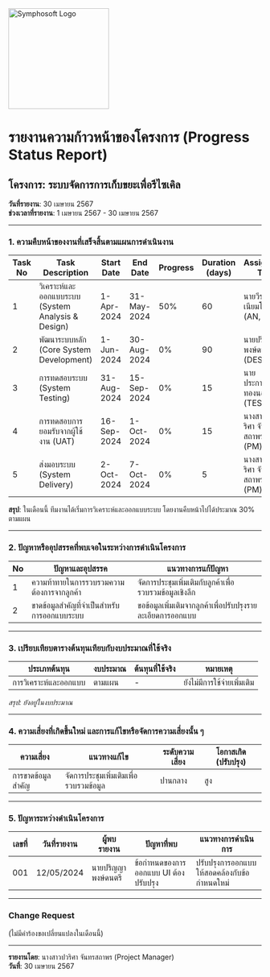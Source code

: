 <img src="https://www.symphosoft.com/logo/symphosoftLogo.png" alt="Symphosoft Logo" width="200"/>

# รายงานความก้าวหน้าของโครงการ (Progress Status Report)

## โครงการ: ระบบจัดการการเก็บขยะเพื่อรีไซเคิล
**วันที่รายงาน**: 30 เมษายน 2567  
**ช่วงเวลาที่รายงาน**: 1 เมษายน 2567 - 30 เมษายน 2567

---

### 1. ความคืบหน้าของงานที่เสร็จสิ้นตามแผนการดำเนินงาน

| Task No | Task Description                                   | Start Date  | End Date    | Progress | Duration (days) | Assigned To                              | Apr 2024 | May 2024 | Jun 2024 | Jul 2024 | Aug 2024 | Sep 2024 | Oct 2024 |
|---------|-----------------------------------------------------|-------------|-------------|----------|-----------------|------------------------------------------|----------|----------|----------|----------|----------|----------|----------|
| 1       | วิเคราะห์และออกแบบระบบ (System Analysis & Design) | 1-Apr-2024  | 31-May-2024 | 50%      | 60              | นายวีระ เนียมโภคะ (AN, TL)              | ██████   | ██████   |          |          |          |          |          |
| 2       | พัฒนาระบบหลัก (Core System Development)            | 1-Jun-2024  | 30-Aug-2024 | 0%       | 90              | นายปริญญา พงษ์ดนตรี (DES, PR)           |          |          | ██████   | ██████   | ██████   |          |          |
| 3       | การทดสอบระบบ (System Testing)                      | 31-Aug-2024 | 15-Sep-2024 | 0%       | 15              | นายประกาศิต ทองนอก (TESTER)             |          |          |          |          |          | ███      |          |
| 4       | การทดสอบการยอมรับจากผู้ใช้งาน (UAT)               | 16-Sep-2024 | 1-Oct-2024  | 0%       | 15              | นางสาวปวริศา จันทรสถาพร (PM)           |          |          |          |          |          | ███      |          |
| 5       | ส่งมอบระบบ (System Delivery)                       | 2-Oct-2024  | 7-Oct-2024  | 0%       | 5               | นางสาวปวริศา จันทรสถาพร (PM)           |          |          |          |          |          |          | █        |  


**สรุป**: ในเดือนนี้ ทีมงานได้เริ่มการวิเคราะห์และออกแบบระบบ โดยงานคืบหน้าไปได้ประมาณ 30% ตามแผน

---

### 2. ปัญหาหรืออุปสรรคที่พบเจอในระหว่างการดำเนินโครงการ

| No | ปัญหาและอุปสรรค                                    | แนวทางการแก้ปัญหา                                         |
|----|-----------------------------------------------------|----------------------------------------------------------|
| 1  | ความท้าทายในการรวบรวมความต้องการจากลูกค้า         | จัดการประชุมเพิ่มเติมกับลูกค้าเพื่อรวบรวมข้อมูลเชิงลึก  |
| 2  | ขาดข้อมูลสำคัญที่จำเป็นสำหรับการออกแบบระบบ        | ขอข้อมูลเพิ่มเติมจากลูกค้าเพื่อปรับปรุงรายละเอียดการออกแบบ |

---

### 3. เปรียบเทียบตารางต้นทุนเทียบกับงบประมาณที่ใช้จริง
| ประเภทต้นทุน | งบประมาณ | ต้นทุนที่ใช้จริง | หมายเหตุ |
|---------------|----------|----------------|---------|
| การวิเคราะห์และออกแบบ | ตามแผน | - | ยังไม่มีการใช้จ่ายเพิ่มเติม |

*สรุป: ยังอยู่ในงบประมาณ*

---

### 4. ความเสี่ยงที่เกิดขึ้นใหม่ และการแก้ไขหรือจัดการความเสี่ยงนั้น ๆ
| ความเสี่ยง | แนวทางแก้ไข | ระดับความเสี่ยง | โอกาสเกิด (ปรับปรุง) |
|------------|-------------|-----------------|--------------------|
| การขาดข้อมูลสำคัญ | จัดการประชุมเพิ่มเติมเพื่อรวบรวมข้อมูล | ปานกลาง | สูง |

---

### 5. ปัญหาระหว่างดำเนินโครงการ
| เลขที่ | วันที่รายงาน | ผู้พบรายงาน | ปัญหาที่พบ | แนวทางการดำเนินการ |
|--------|--------------|-------------|------------|---------------------|
| 001    | 12/05/2024   | นายปริญญา พงษ์ดนตรี | ข้อกำหนดของการออกแบบ UI ต้องปรับปรุง | ปรับปรุงการออกแบบให้สอดคล้องกับข้อกำหนดใหม่ |

---

### Change Request
(ไม่มีคำร้องขอเปลี่ยนแปลงในเดือนนี้)

---

**รายงานโดย**: นางสาวปวริศา จันทรสถาพร (Project Manager)  
**วันที่**: 30 เมษายน 2567
